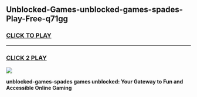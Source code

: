 
## Unblocked-Games-unblocked-games-spades-Play-Free-q71gg
<h3>
<a href="https://premium76.site?title=unblocked-games-spades&ref=10A">CLICK TO PLAY</a></h3>
<hr>

<h3>
<a href="https://premium76.site?title=unblocked-games-spades&ref=10A">CLICK 2 PLAY</a>
  
</h3>

<a href="https://premium76.site?title=unblocked-games-spades&ref=10A"><img src="https://clearcache.store/games.png"></a>


**unblocked-games-spades games unblocked: Your Gateway to Fun and Accessible Online Gaming**
